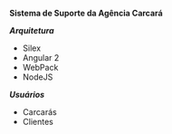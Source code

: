 **Sistema de Suporte da Agência Carcará**

**_Arquitetura_**
- Silex
- Angular 2
- WebPack
- NodeJS

**_Usuários_**
- Carcarás
- Clientes
